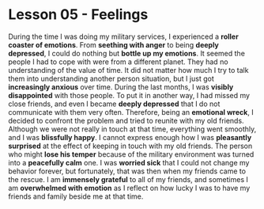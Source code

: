 # Lesson 05 - Feelings

During the time I was doing my military services, I experienced a **roller coaster of emotions**. From **seething with anger** to being **deeply depressed**, I could do nothing but **bottle up my emotions**. It seemed the people I had to cope with were from a different planet. They had no understanding of the value of time. It did not matter how much I try to talk them into understanding another person situation, but I just got **increasingly anxious** over time. During the last months, I was **visibly disappointed** with those people. To put it in another way, I had missed my close friends, and even I became **deeply depressed** that I do not communicate with them very often. Therefore, being an **emotional wreck**, I decided to confront the problem and tried to reunite with my old friends. Although we were not really in touch at that time, everything went smoothly, and I was **blissfully happy**. I cannot express enough how I was **pleasantly surprised** at the effect of keeping in touch with my old friends. The person who might **lose his temper** because of the military environment was turned into a **peacefully calm** one. I was **worried sick** that I could not change my behavior forever, but fortunately, that was then when my friends came to the rescue. I am **immensely grateful** to all of my friends, and sometimes I am **overwhelmed with emotion** as I reflect on how lucky I was to have my friends and family beside me at that time.
